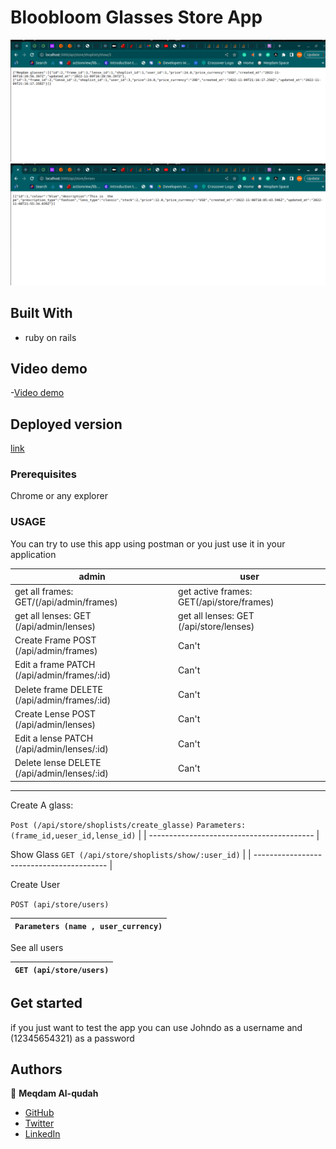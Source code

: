 # Bloobloom Glasses Store App
![screenshot](./Capture.png)
![screenshot](./Capture1.png)



## Built With
- ruby on rails
## Video demo
-[Video demo](https://www.loom.com/share/3b92e8a763db4d5fbacaaa162a8bd09d)
## Deployed version

  [link](https://intense-badlands-65200.herokuapp.com/)

### Prerequisites

Chrome or any explorer
### USAGE
You can try to use this app using postman 
or you just use it in your application

| admin | user |
| ----- | ---- |
|get all frames: GET/(/api/admin/frames) |  get active frames: GET(/api/store/frames) |
|get all lenses: GET (/api/admin/lenses) |get all lenses: GET (/api/store/lenses)  |
Create Frame POST (/api/admin/frames) | Can't |
Edit a frame PATCH (/api/admin/frames/:id) | Can't |
Delete frame DELETE (/api/admin/frames/:id) | Can't |
Create Lense POST (/api/admin/lenses) | Can't |
Edit a lense PATCH (/api/admin/lenses/:id) | Can't |
Delete lense DELETE (/api/admin/lenses/:id) | Can't | 

 ---------------------------------------- 

Create A glass:

 `Post (/api/store/shoplists/create_glasse)`
 `Parameters: (frame_id,ueser_id,lense_id)` |
 | ----------------------------------------- |

 Show Glass
 `GET (/api/store/shoplists/show/:user_id)` |
 | ----------------------------------------- |

 Create User

 `POST (api/store/users)`

 `Parameters (name , user_currency)` |
 | ----------------------------------------- |

 See all users 

 `GET (api/store/users)`|
 | ----------------------------------------|
## Get started 
  if you just want to test the app you can use Johndo as a username and (12345654321) as a password
## Authors

👤 **Meqdam Al-qudah**

- [GitHub](https://github.com/MeqdamAlqudah)
- [Twitter](https://twitter.com/MeqdamQudah)
- [LinkedIn](www.linkedin.com/in/meqdam-al-qudah-7514a21b5)

